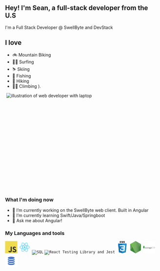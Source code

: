 ## Hey! I'm Sean, a full-stack developer from the U.S

I'm a Full Stack Developer @ SwellByte and DevStack 

## I love 
- 🚲 Mountain Biking
- 🏄‍♂️ Surfing
- ⛷ Skiing
- 🎣 Fishing
- 🥾 Hiking
- 🧗‍♂️ Climbing ).

<img align="right" alt="illustration of web developer with laptop" src="./assets/undraw_web_developer_p3e5.svg" width="500" height="340" />

### What I'm doing now

- 🔭 I’m currently working on the SwellByte web client. Built in Angular
- 🌱 I’m currently learning Swift/Java/Springboot
- 💬 Ask me about Angular!

### My Languages and tools

<code><img height="40" alt="Javascript" src="https://raw.githubusercontent.com/github/explore/80688e429a7d4ef2fca1e82350fe8e3517d3494d/topics/javascript/javascript.png"></code>
<code><img height="40" alt="React" src="https://raw.githubusercontent.com/github/explore/80688e429a7d4ef2fca1e82350fe8e3517d3494d/topics/react/react.png"></code>
<code><img height="40" alt="SQL" src="https://img.icons8.com/color/344/angularjs.png"></code>
<code><img height="40" alt="React Testing Library and Jest" src="https://avatars0.githubusercontent.com/u/49996085?s=200&v=4"></code>
<code><img height="40" alt="CSS" src="https://raw.githubusercontent.com/github/explore/80688e429a7d4ef2fca1e82350fe8e3517d3494d/topics/css/css.png"></code>
<code><img height="40" alt="nodeJs" src="https://raw.githubusercontent.com/github/explore/80688e429a7d4ef2fca1e82350fe8e3517d3494d/topics/nodejs/nodejs.png"></code>
<code><img height="40" alt="MongoDB" src="https://raw.githubusercontent.com/github/explore/80688e429a7d4ef2fca1e82350fe8e3517d3494d/topics/mongodb/mongodb.png"></code>
<code><img height="40" alt="SQL" src="https://raw.githubusercontent.com/github/explore/80688e429a7d4ef2fca1e82350fe8e3517d3494d/topics/sql/sql.png"></code>

